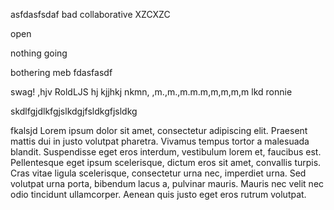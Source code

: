 asfdasfsdaf
bad
collaborative
XZCXZC

open

nothing going 

bothering meb
fdasfasdf

swag!
,hjv
RoldLJS
hj
kjjhkj
nkmn,
,m.,m.,m.m.m,m,m,m,m
lkd
ronnie

skdlfgjdlkfgjslkdgjfsldkgfjsldkg

fkalsjd
Lorem ipsum dolor sit amet, consectetur adipiscing elit.
Praesent mattis dui in justo volutpat pharetra.
Vivamus tempus tortor a malesuada blandit.
Suspendisse eget eros interdum, vestibulum lorem et, faucibus est.
Pellentesque eget ipsum scelerisque, dictum eros sit amet, convallis turpis.
Cras vitae ligula scelerisque, consectetur urna nec, imperdiet urna.
Sed volutpat urna porta, bibendum lacus a, pulvinar mauris.
Mauris nec velit nec odio tincidunt ullamcorper.
Aenean quis justo eget eros rutrum volutpat.
